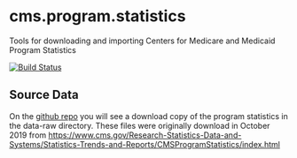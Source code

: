 # cms.program.statistics
Tools for downloading and importing Centers for Medicare and Medicaid Program Statistics

[![Build Status](https://travis-ci.com/dewittpe/cms.program.statistics.svg?branch=master)](https://travis-ci.com/dewittpe/cms.program.statistics.svg?branch=master)

## Source Data
On the [github repo](https://github.com/dewittpe/cms.program.statistics) you
will see a download copy of the program statistics in the data-raw directory.
These files were originally download in October 2019 from
https://www.cms.gov/Research-Statistics-Data-and-Systems/Statistics-Trends-and-Reports/CMSProgramStatistics/index.html
